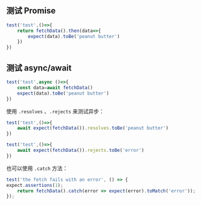 
## 测试 Promise

```js
test('test',()=>{
	return fetchData().then(data=>{
		expect(data).toBe('peanut butter')
	})
})
```

## 测试 async/await

```js
test('test',async ()=>{
	const data=await fetchData()
	expect(data).toBe('peanut butter')
})
```

使用 `.resolves` 、`.rejects` 来测试异步：

```js
test('test',()=>{
	await expect(fetchData()).resolves.toBe('peanut butter')
})

test('test',()=>{
	await expect(fetchData()).rejects.toBe('error')
})
```

也可以使用 `.catch` 方法：

```js
test('the fetch fails with an error', () => {  
expect.assertions(1);  
	return fetchData().catch(error => expect(error).toMatch('error'));  
});
```

